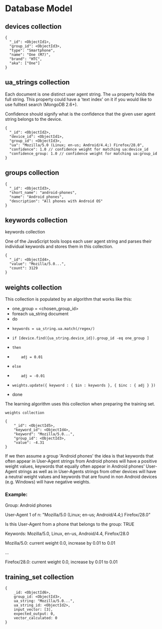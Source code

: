 # Database Model

## devices collection

    {
      "_id": <ObjectId1>,
      "group_id": <ObjectId3>,
      "type": "Smartphone",
      "name": "One (M7)",
      "brand": "HTC",
      "aka": ["One"]
    }

## ua_strings collection

Each document is one distinct user agent string. The `ua` property holds the
full string. This property could have a 'text index' on it if you would like
to use fulltext search (MongoDB 2.6+).

Confidence should signify what is the confidence that the given user agent string
belongs to the device.

    {
      "_id": <ObjectId2>,
      "device_id": <ObjectId1>,
      "group_id": <ObjectId3>,
      "ua": "Mozilla/5.0 (Linux; en-us; Android/4.4;) Firefox/28.0",
      "confidence": 1.0 // confidence weight for matching ua:device_id
      "confidence_group: 1.0 // confidence weight for matching ua:group_id
    }

## groups collection

    {
      "_id": <ObjectId3>,
      "short_name": "android-phones",
      "name": "Android phones",
      "description": "All phones with Android OS"
    }

## keywords collection

keywords collection

One of the JavaScript tools loops each user agent string and parses their individual
keywords and stores them in this collection.

    {
      "_id": <ObjectId4>,
      "value": "Mozilla/5.0...",
      "count": 3129
    }


## weights collection

This collection is populated by an algorithm that works like this:

- one_group = <chosen_group_id>
- foreach ua_string document
- do
-     keywords = ua_string.ua.match(/regex/)
-     if [device.find({ua_string.device_id}).group_id -eq one_group ]
-     then
-         adj = 0.01
-     else
-         adj = -0.01
-     weights.update({ keyword : { $in : keywords }, { $inc : { adj } })
- done

The learning algorithm uses this collection when preparing the training set.

    weights collection

    {
        "_id": <ObjectId5>,
        "keyword_id": <ObjectId4>,
        "keyword": "Mozilla/5.0...",
        "group_id": <ObjectId3>,
        "value": -4.31
    }

If we then assume a group 'Android phones' the idea is that keywords that often
appear in User-Agent strings from Android phones will have a positive weight
values, keywords that equally often appear in Android phones' User-Agent strings
as well as in User-Agents strings from other devices will have a neutral weight
values and keywords that are found in non Android devices (e.g. Windows) will
have negative weights.

### Example:

Group: Android phones

User-Agent 1 of n: "Mozilla/5.0 (Linux; en-us; Android/4.4;) Firefox/28.0"

Is this User-Agent from a phone that belongs to the group: TRUE

Keywords: Mozilla/5.0, Linux, en-us, Android/4.4, Firefox/28.0

Mozilla/5.0: current weight 0.0, increase by 0.01 to 0.01

...

Firefox/28.0: current weight 0.0, increase by 0.01 to 0.01

## training_set collection

    {
        _id: <ObjectId6>,
        group_id: <ObjectId3>,
        ua_string: "Mozilla/5.0...",
        ua_string_id: <ObjectId2>,
        input_vector: [3],
        expected_output: 0,
        vector_calculated: 0
    }
